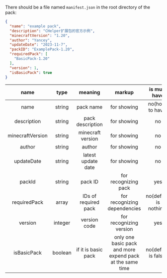 There should be a file named `manifest.json` in the root directory of the pack:

```json
{
  "name": "example pack",
  "description": "CHelper扩展包的官方示例",
  "minecraftVersion": "1.20",
  "author": "Yancey",
  "updateDate": "2023-11-7",
  "packID": "ExamplePack-1.20",
  "requiredPack": [
    "BasicPack-1.20"
  ],
  "version": 1,
  "isBasicPack": true
}
```

|       name       |  type   |       meaning        |                          markup                           |      is must have      |
|:----------------:|:-------:|:--------------------:|:---------------------------------------------------------:|:----------------------:|
|       name       | string  |      pack name       |                        for showing                        |    no(hope to have)    |
|   description    | string  |   pack description   |                        for showing                        |           no           |
| minecraftVersion | string  |  minecraft version   |                        for showing                        |           no           |
|      author      | string  |        author        |                        for showing                        |           no           |
|    updateDate    | string  |  latest update date  |                        for showing                        |           no           |
|      packId      | string  |       pack ID        |                   for recognizing pack                    |          yes           |
|   requiredPack   |  array  | IDs of required pack |               for recognizing dependencies                | no(default is nothing) |
|     version      | integer |     version code     |                  for recognizing version                  |          yes           |
|   isBasicPack    | boolean | if it is basic pack  | only one basic pack and more expend pack at the same time |  no(default is false)  |
